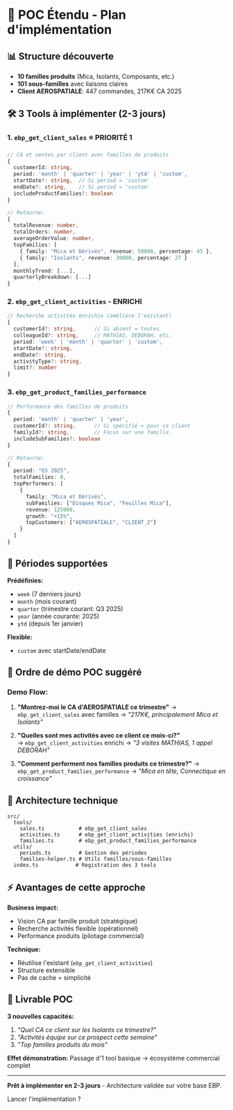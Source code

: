 # 🚀 POC Étendu - Plan d'implémentation

## 📊 Structure découverte
- **10 familles produits** (Mica, Isolants, Composants, etc.)
- **101 sous-familles** avec liaisons claires
- **Client AEROSPATIALE**: 447 commandes, 217K€ CA 2025

## 🛠️ 3 Tools à implémenter (2-3 jours)

### 1. `ebp_get_client_sales` ⭐ PRIORITÉ 1
```typescript
// CA et ventes par client avec familles de produits
{
  customerId: string,
  period: 'month' | 'quarter' | 'year' | 'ytd' | 'custom',
  startDate?: string,  // Si period = 'custom'
  endDate?: string,    // Si period = 'custom'
  includeProductFamilies?: boolean
}

// Retourne:
{
  totalRevenue: number,
  totalOrders: number,
  averageOrderValue: number,
  topFamilies: [
    { family: "Mica et Dérivés", revenue: 50000, percentage: 45 },
    { family: "Isolants", revenue: 30000, percentage: 27 }
  ],
  monthlyTrend: [...],
  quarterlyBreakdown: [...]
}
```

### 2. `ebp_get_client_activities` - ENRICHI
```typescript
// Recherche activités enrichie (améliore l'existant)
{
  customerId?: string,      // Si absent = toutes
  colleagueId?: string,     // MATHIAS, DEBORAH, etc.
  period: 'week' | 'month' | 'quarter' | 'custom',
  startDate?: string,
  endDate?: string,
  activityType?: string,
  limit?: number
}
```

### 3. `ebp_get_product_families_performance`
```typescript
// Performance des familles de produits
{
  period: 'month' | 'quarter' | 'year',
  customerId?: string,      // Si spécifié = pour ce client
  familyId?: string,        // Focus sur une famille
  includeSubFamilies?: boolean
}

// Retourne:
{
  period: "Q3 2025",
  totalFamilies: 8,
  topPerformers: [
    {
      family: "Mica et Dérivés",
      subFamilies: ["Disques Mica", "Feuilles Mica"],
      revenue: 125000,
      growth: "+15%",
      topCustomers: ["AEROSPATIALE", "CLIENT_2"]
    }
  ]
}
```

## 📅 Périodes supportées
**Prédéfinies:**
- `week` (7 derniers jours)
- `month` (mois courant)  
- `quarter` (trimestre courant: Q3 2025)
- `year` (année courante: 2025)
- `ytd` (depuis 1er janvier)

**Flexible:**
- `custom` avec startDate/endDate

## 🎪 Ordre de démo POC suggéré

### Demo Flow:
1. **"Montrez-moi le CA d'AEROSPATIALE ce trimestre"**
   → `ebp_get_client_sales` avec familles
   → *"217K€, principalement Mica et Isolants"*

2. **"Quelles sont mes activités avec ce client ce mois-ci?"**  
   → `ebp_get_client_activities` enrichi
   → *"3 visites MATHIAS, 1 appel DEBORAH"*

3. **"Comment performent nos familles produits ce trimestre?"**
   → `ebp_get_product_families_performance`
   → *"Mica en tête, Connectique en croissance"*

## 🔧 Architecture technique

```
src/
  tools/
    sales.ts           # ebp_get_client_sales
    activities.ts      # ebp_get_client_activities (enrichi)
    families.ts        # ebp_get_product_families_performance
  utils/
    periods.ts         # Gestion des périodes
    families-helper.ts # Utils familles/sous-familles
  index.ts            # Registration des 3 tools
```

## ⚡ Avantages de cette approche

**Business impact:**
- Vision CA par famille produit (stratégique)
- Recherche activités flexible (opérationnel)  
- Performance produits (pilotage commercial)

**Technique:**
- Réutilise l'existant (`ebp_get_client_activities`)
- Structure extensible
- Pas de cache = simplicité

## 🎯 Livrable POC

**3 nouvelles capacités:**
1. *"Quel CA ce client sur les Isolants ce trimestre?"*
2. *"Activités équipe sur ce prospect cette semaine"*  
3. *"Top familles produits du mois"*

**Effet démonstration:** Passage d'1 tool basique → écosystème commercial complet

---

**Prêt à implémenter en 2-3 jours** - Architecture validée sur votre base EBP.

Lancer l'implémentation ?